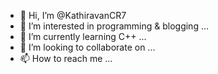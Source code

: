 - 👋 Hi, I’m @KathiravanCR7
- 👀 I’m interested in programming & blogging ...
- 🌱 I’m currently learning C++ ...
- 💞️ I’m looking to collaborate on ...
- 📫 How to reach me ...

<!---
KathiravanCR7/KathiravanCR7 is a ✨ special ✨ repository because its `README.md` (this file) appears on your GitHub profile.
You can click the Preview link to take a look at your changes.
--->
